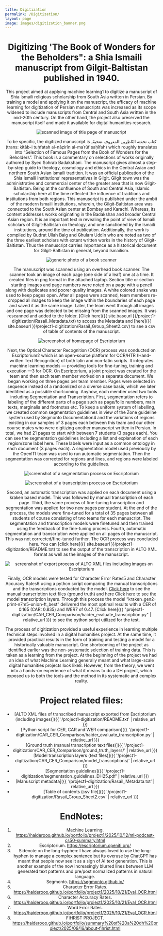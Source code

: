 ```yaml
---
title: Digitization
permalink: /Digitization/
layout: page
image: images/digitization_banner.png
---
```


<div style="text-align: center; max-width: 800px; margin: 0 auto;">


# Digitizing 'The Book of Wonders for the Beholders": a Shia Ismaili manuscript from Gilgit-Baltistan published in 1940.


This project aimed at applying machine learning1 to digitize a manuscript of Shia Ismaili religious scholarship from South Asia written in Persian. By training a model and applying it on the manuscript, the efficacy of machine learning for digitization of Persian manuscripts was increased as its scope widened to include manuscripts from Central and South Asia written in the mid-20th century. On the other hand, the project also preserved the manuscript itself and made it available for digital humanities research. 


![scanned image of title page of manuscript]({{site.baseurl}}images/manuscript_titlepage.jpg)


To be specific, the digitized manuscript is   کتاب تحفته النّاظِرین المعروف صَحیفَہ  (trans: kitāb-i tuḥfatah al-nāẓirīn al-maʿrūf ṣaḥīfah) which roughly translates into “Selection of Famous Pages from the Book of Wonders for the Beholders”. This book is a commentary on selections of works originally authored by Syed Sohrab Badakshani. The manuscript gives almost a step-by-step guide to theology, cosmology and ethics in the Central Asian and northern South Asian Ismaili tradition. It was an official publication of the Shia Ismaili institutions’ representatives in Gilgit. Gilgit town was the administrative and commercial center of the greater area that is now Gilgit-Baltistan. Being at the confluence of South and Central Asia, Islamic scholarship here at the time reflected the influence of traditions and institutions from both regions. This manuscript is published under the ambit of the modern Ismaili institutions, wherein, the Gilgit-Baltistan area was connected to the South Asian center at Bombay and Karachi. Whereas, its content addresses works originating in the Badakshan and broader Central Asian region. It is an important text in revealing the point of view of Ismaili scholars of Gilgit-Baltistan on theology, and one sanctioned by the Ismaili institutions, around the time of publication. Additionally, the work is compiled by Qudrat Ullah Baig and Ghulam Uddin who are noted as two of the three earliest scholars with extant written works in the history of Gilgit-Baltistan. Thus the manuscript carries importance as a historical document for Gilgit-Baltistan in general, beyond Ismailism.


![generic photo of a book scanner]({{site.baseurl}}images/scanner.jpg)


The manuscript was scanned using an overhead book scanner. The scanner took an image of each page (one side of a leaf) one at a time. It created files in png format in the attached laptop. Section title or section starting images and page numbers were noted on a page with a pencil along with duplicates and poorer quality images. A white colored snake was used to keep pages open. After all pages were scanned, team members re-cropped all images to keep the image within the boundaries of each page and saved it as the same image. Later, the team went through all images and one page was detected to be missing from the scanned images. It was rescanned and added to the folder. [Click here]({{ site.baseurl }}/project1-digitization/Rasail_Metadata.txt) to access the Metadata and [here]({{ site.baseurl }}/project1-digitization/Rasail_Group_Sheet2.csv) to see a csv of table of contents of the manuscript.


![screenshot of homepage of Escriptorium]({{site.baseurl}}images/escriptorium.png)


Next, the Optical Character Recognition (OCR) process was conducted on Escriptorium2 which is an open-source platform for OCR/HTR (Hand-written Text Recognition) of both latin and non-latin scripts. It integrates machine learning models — providing tools for fine-tuning, training and execution —3 for OCR. On Escriptorium, a joint project was created for the team and then each team member worked on a separate document. We began working on three pages per team member. Pages were selected in sequence instead of a randomized or a diverse case basis, which we later identified as a possible shortcoming. Anyhow, each member used two tools including Segmentation and Transcription. First, segmentation refers to labeling of the different parts of a page such as page/folio numbers, main texts, marginalia and footnotes etc. To keep a uniform system of labelling, we created common segmentation guidelines in view of the Zone guideline system used by Segmonto Documentation4 and the variations of regions existing in our samples of 3 pages each between this team and our other course mates who were digitizing another manuscript written in Persian. In total, we had 21 pages to start with between 7 students (3 pages each). You can see the segmentation guidelines including a list and explanation of each region/zone label here. These labels were input as a common ontology in each document (3 pages each). A segmentation model used previously by the OpenITI team was used to run automatic segmentation. Then the segmentation was corrected for regions and lines, and regions were labeled according to the guidelines.


![screenshot of a segmentation process on Escriptorium]({{site.baseurl}}images/segmentation.png)


![screenshot of a transcription process on Escriptorium]({{site.baseurl}}images/transcription.jpg)


Second, an automatic transcription was applied on each document using a kraken based model. This was followed by manual transcription of each page. Third, the same process of fine-tuning transcription and segmentation was applied for two new pages per student. At the end of the process, the models were fine-tuned for a total of 35 pages between all students of course consisting of two teams for each manuscript. The segmentation and transcription models were finetuned and then trained using the feedback of the fine-tuning process. Fourth, automatic segmentation and transcription were applied on all pages of the manuscript. This was not corrected/fine-tuned further. The OCR process was concluded here. You can [click here]({{ site.baseurl }}/project1-digitization/README.txt) to see the output of the transcription in ALTO XML format as well as the images of the manuscript.


![screenshot of export process of ALTO XML files including images on Escriptorium]({{site.baseurl}}images/export_screenshot.jpg)


Finally, OCR models were tested for Character Error Rates5 and Character Accuracy Rates6 using a python script comparing the manual transcriptions and the transcriptions conducted by the model. [Click here](https://github.com/haiderooo/portfolio/tree/master/project1-digitization/CAR_CER_Comparison/ground_truth_layers) to see the manual transcription text files (ground truth) and here [Click here](https://github.com/haiderooo/portfolio/tree/master/project1-digitization/CAR_CER_Comparison/model_transcriptions) to see the model transcription layers. Through this process the model “kraken_gen2-print-n7m5-union-ft_best” delivered the most optimal results with a CER of 0.165 (CAR: 0.835) and WER7 of 0.47. [Click here]({{ "project1-digitization/CAR_CER_Comparison/haider_evaluate_transcription.py" | relative_url }}) to see the python script utilized for the test.


The process of digitization provided a useful experience in learning multiple technical steps involved in a digital humanities project. At the same time, it provided practical results in the form of training and testing a model for a historically valuable manuscript. One shortcoming of the project as identified earlier was the non-systematic selection of training data. This is taken as a learning from the project. At the beginning of the project we had an idea of what Machine Learning generally meant and what large-scale digital humanities projects look like8. However, from the theory, we went into a hands-on experience of what it means to do a DH project, which exposed us to both the tools and the method in its systematic and complex reality.


# Project related files:
- [ALTO XML files of transcribed manuscript exported from Escriptorium (including images)]({{ '/project1-digitization/README.txt' | relative_url }})
- [Python script for CER, CAR and WER comparison]({{ '/project1-digitization/CAR_CER_Comparison/haider_evaluate_transcription.py' | relative_url }})
- [Ground truth (manual transcription text files)]({{ '/project1-digitization/CAR_CER_Comparison/ground_truth_layers/' | relative_url }})
- [Model transcription layers (text files)]({{ '/project1-digitization/CAR_CER_Comparison/model_transcriptions/' | relative_url }})
- [Segmentation guidelines]({{ '/project1-digitization/segmentation_guidelines_DH25.pdf' | relative_url }})
- [Manuscript metadata]({{ '/project1-digitization/Rasail_Metadata.txt' | relative_url }})
- [Table of contents (csv file)]({{ '/project1-digitization/Rasail_Group_Sheet2.csv' | relative_url }})


# EndNotes:


1. Machine Learning. <https://haiderooo.github.io/portfolio/project1/2025/10/12/ml-podcast-cs50-summary.html>
2. Escriptorium. <https://escriptorium.openiti.org/>
3. Sidenote on the long-hyphen: I have always loved to use the long-hyphen to manage a complex sentence but its overuse by ChatGPT has meant that people now see it as a sign of AI text generation. This is another example of the now increasingly blurred lines between LLM generated text patterns and pre/post normalized patterns in natural language.
4. Segmonto. <https://segmonto.github.io/>
5. Character Error Rates. <https://haiderooo.github.io/portfolio/project1/2025/10/21/Eval_OCR.html>
6. Character Accuracy Rates. <https://haiderooo.github.io/portfolio/project1/2025/10/21/Eval_OCR.html>
7. Word Error Rates. <https://haiderooo.github.io/portfolio/project1/2025/10/21/Eval_OCR.html>
8. FIHRIST PROJECT. <https://haiderooo.github.io/portfolio/summary%20of%20a%20dh%20project/2025/09/16/about-fihrist.html>

</div>
